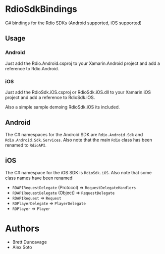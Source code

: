 RdioSdkBindings
===============

C# bindings for the Rdio SDKs (Android supported, iOS supported)

Usage
-----

### Android
Just add the Rdio.Android.csproj to your Xamarin.Android project and add a reference to Rdio.Android.

### iOS
Just add the RdioSdk.iOS.csproj or RdioSdk.iOS.dll to your Xamarin.iOS project and add a reference to RdioSdk.iOS.

Also a simple sample demoing RdioSdk.iOS its included.

Android
-------
The C# namespaces for the Android SDK are `Rdio.Android.Sdk` and `Rdio.Android.Sdk.Services`. Also note
that the main `Rdio` class has been renamed to `RdioAPI`.


iOS
---

The C# namespace for the iOS SDK is `RdioSdk.iOS`. 
Also note that some class names have been renamed

* `RDAPIRequestDelegate` (Protocol) => `RequestDelegateHandlers`
* `RDAPIRequestDelegate` (Object) => `RequestDelegate`
* `RDAPIRequest` => `Request`
* `RDPlayerDelegate` => `PlayerDelegate`
* `RDPlayer` => `Player`

Authors
=======

* Brett Duncavage
* Alex Soto

